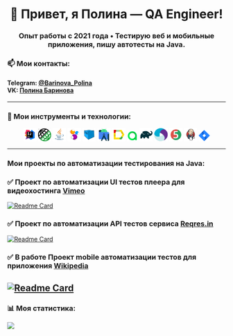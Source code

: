 <h1 align="center"> 👋 Привет, я Полина — QA Engineer!  </h1>

<h3 align="center">
Опыт работы с 2021 года • Тестирую веб и мобильные приложения, пишу автотесты на <strong>Java</strong>. 
</h3>


### 📫 Мои контакты:
<h4 align="left">
Telegram: <a href="https://t.me/Barinova_Polina">@Barinova_Polina</a><br>  
VK: <a href="https://vk.com/barinova.polina">Полина Баринова</a>
</h4>

---
### 🔧 Мои инструменты и технологии:
<p align="center">
<img width="6%" title="IntelliJ IDEA" src="media/logo/Idea.svg">
<img width="6%" title="RestAssured" src="media/logo/rest-assured.jpg">
<img width="6%" title="Java" src="media/logo/Java.svg">
<img width="6%" title="Selenide" src="media/logo/Selenide.svg">
<img width="6%" title="Selenoid" src="media/logo/Selenoid.svg">
<img width="6%" title="Android Studio" src="media/logo/androidstudio.svg">
<img width="6%" title="Allure Report" src="media/logo/Allure.svg">
<img width="5%" title="Allure TestOps" src="media/logo/Allure_TO.svg">
<img width="6%" title="Gradle" src="media/logo/Gradle.svg">
<img width="6%" title="Appium" src="media/logo/Appium.svg">
<img width="6%" title="JUnit5" src="media/logo/JUnit5.svg">
<img width="6%" title="Jenkins" src="media/logo/Jenkins.svg">
<img width="5%" title="Jira" src="media/logo/Jira.svg">
</p>

---
### Мои проекты по автоматизации тестирования на Java:

### ✅ Проект по автоматизации UI тестов плеера для видеохостинга [Vimeo](https://vimeo.com/)
[![Readme Card](https://github-readme-stats.vercel.app/api/pin/?username=PolinaBarinova&repo=vimeo_autotests&theme=shadow_blue)](https://github.com/PolinaBarinova/vimeo_autotests)

### ✅ Проект по автоматизации API тестов сервиса [Reqres.in](https://reqres.in/)
[![Readme Card](https://github-readme-stats.vercel.app/api/pin/?username=PolinaBarinova&repo=reqresin_api_autotests&theme=shadow_blue)](https://github.com/PolinaBarinova/reqresin_api_autotests)

### ✅ В работе Проект mobile автоматизации тестов для приложения [Wikipedia](https://ru.wikipedia.org/)
[![Readme Card](https://github-readme-stats.vercel.app/api/pin/?username=tyulyaeva&repo=Wikipedia_mobile_autotest&theme=shadow_blue)](https://github.com/tyulyaeva/Wikipedia_mobile_autotest) 
---
### 📊 Моя статистика:
![](https://github-profile-summary-cards.vercel.app/api/cards/profile-details?username=PolinaBarinova&theme=algolia)

